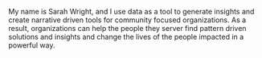 My name is Sarah Wright, and I use data as a tool to generate insights and create narrative driven tools for community focused organizations. As a result, organizations can help the people they server find pattern driven solutions and insights and change the lives of the people impacted in a powerful way. 



<!--
Hello and Welcome to DataGirlz. 
We are a group of women who help organizations and small entities learn about the power of Data for economic and social growth. 
As a result, communites grow and neighborhoods thrive by utlising technology and narraitve to generate data narratives. 


OUR PROCESS: 
We use data to generate moving data narratives & generate impact for small businesses and organizations. 
By using data, orgs and businesses can show suport for 

WHO AM I: MY NAME IS SARAH WRIGHT, I AM A MEMBER OF DG
WHAT DO I DO: I USE DATA TO GENERATE MOVING DATA NARRATIVES & GENERATE IMPACT FOT DMALL ORGS
WHO FOR: FOR NEIGHBORHOODS & COMMUNITIES 
WHAT DO THEY NEED: NEED TO BE HEARD & PARTICIPATE IN THE TECH USED TO SERVE THEM
HOW DO THEY CHANGE: AS A RESULT, COMMUNITIES & ORGS FIND WAYS TO SUPPORT THEMSELVES INDEPENDENTLY & GROW IN DIVERSITY & CULTURE
-->



<!---
DataGirlz/DataGirlz is a ✨ special ✨ repository because its `README.md` (this file) appears on your GitHub profile.
You can click the Preview link to take a look at your changes.
--->
